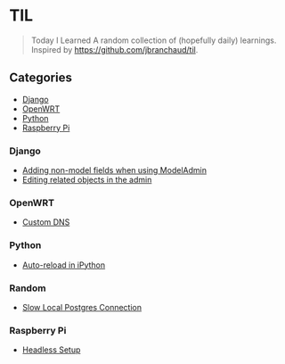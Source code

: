 # TIL
> Today I Learned
A random collection of (hopefully daily) learnings. Inspired by https://github.com/jbranchaud/til.

## Categories
* [Django](#django)
* [OpenWRT](#openwrt)
* [Python](#python)
* [Raspberry Pi](#raspberry-pi)

### Django
- [Adding non-model fields when using ModelAdmin](docs/django/adding-non-model-fields-using-modeladmin.md)
- [Editing related objects in the admin](docs/django/editing-related-objects-in-admin.md)

### OpenWRT
- [Custom DNS](docs/openwrt/custom_dns/custom_dns.md)
### Python
- [Auto-reload in iPython](docs/python/auto-reload-ipython.md)

### Random
- [Slow Local Postgres Connection](docs/random/slow_local_postgres_connection.md)

### Raspberry Pi
- [Headless Setup](docs/raspberry_pi/headless_setup.md)
